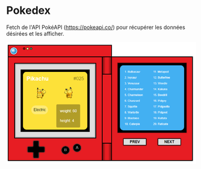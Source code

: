 # Pokedex

Fetch de l'API PokéAPI (https://pokeapi.co/) pour récupérer les données désirées et les afficher.

<img src='assets/img/pokedex.png'>